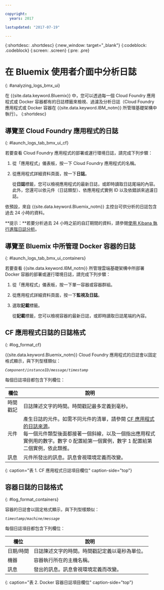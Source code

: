```yaml
---

copyright:
  years: 2017

lastupdated: "2017-07-19"

---
```



{:shortdesc: .shortdesc}
{:new_window: target="_blank"}
{:codeblock: .codeblock}
{:screen: .screen}
{:pre: .pre}

# 在 Bluemix 使用者介面中分析日誌
{: #analyzing_logs_bmx_ui}

在 {{site.data.keyword.Bluemix}} 中，您可以透過每一個 Cloud Foundry 應用程式或 Docker 容器都有的日誌標籤來檢視、過濾及分析日誌（Cloud Foundry 應用程式或 Docker 容器在 {{site.data.keyword.IBM_notm}} 所管理基礎架構中執行）。
{:shortdesc}

##  導覽至 Cloud Foundry 應用程式的日誌
{: #launch_logs_tab_bmx_ui_cf}

若要查看 Cloud Foundry 應用程式的部署或運行環境日誌，請完成下列步驟：

1. 從「應用程式」儀表板，按一下 Cloud Foundry 應用程式的名稱。 
    
2. 從應用程式詳細資料頁面，按一下**日誌**。
    
    從**日誌**標籤，您可以檢視應用程式的最新日誌，或即時讀取日誌尾端的內容。此外，您還可以依元件（日誌類型）、依應用程式實例 ID 以及依錯誤來過濾日誌。
    
依預設，來自 {{site.data.keyword.Bluemix_notm}} 主控台可供分析的日誌包含過去 24 小時的資料。

**提示：**若要分析過去 24 小時之前的自訂期間的資料，請參閱[使用 Kibana 執行進階日誌分析](/docs/services/CloudLogAnalysis/kibana/analyzing_logs_Kibana.html#analyzing_logs_Kibana)。 





##  導覽至 Bluemix 中所管理 Docker 容器的日誌
{: #launch_logs_tab_bmx_ui_containers}

若要查看 {{site.data.keyword.IBM_notm}} 所管理雲端基礎架構中所部署 Docker 容器的部署或運行環境日誌，請完成下列步驟：

1. 從「應用程式」儀表板，按一下單一容器或容器群組。 
    
2. 從應用程式詳細資料頁面，按一下**監視及日誌**。

3. 選取**記載**標籤。
    
    從**記載**標籤，您可以檢視容器的最新日誌，或即時讀取日誌尾端的內容。 
	
	
	

## CF 應用程式日誌的日誌格式
{: #log_format_cf}

{{site.data.keyword.Bluemix_notm}} Cloud Foundry 應用程式的日誌會以固定格式顯示，與下列型樣類似：

<code><var class="keyword varname">Component</var>/<var class="keyword varname">instanceID</var>/<var class="keyword varname">message</var>/<var class="keyword varname">timestamp</var></code>

每個日誌項目都包含下列欄位：

| 欄位 | 說明 |
|-------|-------------|
| 時間戳記 | 日誌陳述文字的時間。時間戳記最多定義到毫秒。|
| 元件 | 產生日誌的元件。如需不同元件的清單，請參閱 [CF 應用程式的日誌來源](cfapps/logging_cf_apps.html#logging_bluemix_cf_apps_log_sources)。<br> 每一個元件類型後面都接著一個斜線，以及一個指出應用程式實例用的數字。數字 0 配置給第一個實例，數字 1 配置給第二個實例，依此類推。|
| 訊息 | 元件所發出的訊息。訊息會視環境定義而改變。|
{: caption="表 1. CF 應用程式日誌項目欄位" caption-side="top"}


## 容器日誌的日誌格式
{: #log_format_containers}

容器的日誌會以固定格式顯示，與下列型樣類似：

<code><var class="keyword varname">timestamp</var>/<var class="keyword varname">machine</var>/<var class="keyword varname">message</var>  </code>

每個日誌項目都包含下列欄位：

| 欄位 | 說明 |
|-------|-------------|
| 日期/時間 | 日誌陳述文字的時間。時間戳記定義以毫秒為單位。|
| 機器 | 容器執行所在的主機名稱。|
| 訊息 | 發出的訊息。訊息會視環境定義而改變。|
{: caption="表 2. Docker 容器日誌項目欄位" caption-side="top"}

